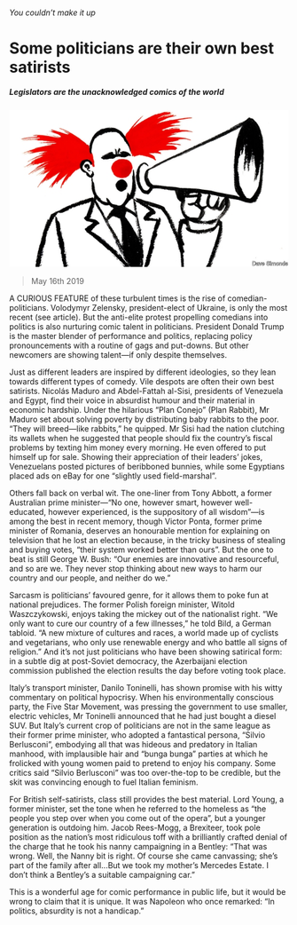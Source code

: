 ###### You couldn’t make it up

# Some politicians are their own best satirists 

##### Legislators are the unacknowledged comics of the world 

![image](images/20190518_LDD002_0.jpg) 

> May 16th 2019 

A CURIOUS FEATURE of these turbulent times is the rise of comedian-politicians. Volodymyr Zelensky, president-elect of Ukraine, is only the most recent (see article). But the anti-elite protest propelling comedians into politics is also nurturing comic talent in politicians. President Donald Trump is the master blender of performance and politics, replacing policy pronouncements with a routine of gags and put-downs. But other newcomers are showing talent—if only despite themselves. 

Just as different leaders are inspired by different ideologies, so they lean towards different types of comedy. Vile despots are often their own best satirists. Nicolás Maduro and Abdel-Fattah al-Sisi, presidents of Venezuela and Egypt, find their voice in absurdist humour and their material in economic hardship. Under the hilarious “Plan Conejo” (Plan Rabbit), Mr Maduro set about solving poverty by distributing baby rabbits to the poor. “They will breed—like rabbits,” he quipped. Mr Sisi had the nation clutching its wallets when he suggested that people should fix the country’s fiscal problems by texting him money every morning. He even offered to put himself up for sale. Showing their appreciation of their leaders’ jokes, Venezuelans posted pictures of beribboned bunnies, while some Egyptians placed ads on eBay for one “slightly used field-marshal”. 

Others fall back on verbal wit. The one-liner from Tony Abbott, a former Australian prime minister—“No one, however smart, however well-educated, however experienced, is the suppository of all wisdom”—is among the best in recent memory, though Victor Ponta, former prime minister of Romania, deserves an honourable mention for explaining on television that he lost an election because, in the tricky business of stealing and buying votes, “their system worked better than ours”. But the one to beat is still George W. Bush: “Our enemies are innovative and resourceful, and so are we. They never stop thinking about new ways to harm our country and our people, and neither do we.” 

Sarcasm is politicians’ favoured genre, for it allows them to poke fun at national prejudices. The former Polish foreign minister, Witold Waszczykowski, enjoys taking the mickey out of the nationalist right. “We only want to cure our country of a few illnesses,” he told Bild, a German tabloid. “A new mixture of cultures and races, a world made up of cyclists and vegetarians, who only use renewable energy and who battle all signs of religion.” And it’s not just politicians who have been showing satirical form: in a subtle dig at post-Soviet democracy, the Azerbaijani election commission published the election results the day before voting took place. 

Italy’s transport minister, Danilo Toninelli, has shown promise with his witty commentary on political hypocrisy. When his environmentally conscious party, the Five Star Movement, was pressing the government to use smaller, electric vehicles, Mr Toninelli announced that he had just bought a diesel SUV. But Italy’s current crop of politicians are not in the same league as their former prime minister, who adopted a fantastical persona, “Silvio Berlusconi”, embodying all that was hideous and predatory in Italian manhood, with implausible hair and “bunga bunga” parties at which he frolicked with young women paid to pretend to enjoy his company. Some critics said “Silvio Berlusconi” was too over-the-top to be credible, but the skit was convincing enough to fuel Italian feminism. 

For British self-satirists, class still provides the best material. Lord Young, a former minister, set the tone when he referred to the homeless as “the people you step over when you come out of the opera”, but a younger generation is outdoing him. Jacob Rees-Mogg, a Brexiteer, took pole position as the nation’s most ridiculous toff with a brilliantly crafted denial of the charge that he took his nanny campaigning in a Bentley: “That was wrong. Well, the Nanny bit is right. Of course she came canvassing; she’s part of the family after all...But we took my mother’s Mercedes Estate. I don’t think a Bentley’s a suitable campaigning car.” 

This is a wonderful age for comic performance in public life, but it would be wrong to claim that it is unique. It was Napoleon who once remarked: “In politics, absurdity is not a handicap.” 

